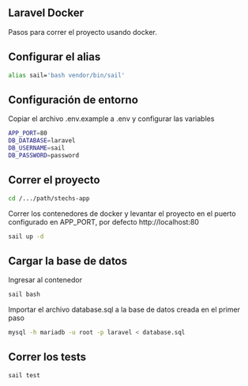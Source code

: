 ## Laravel Docker

Pasos para correr el proyecto usando docker.

## Configurar el alias

```sh
alias sail='bash vendor/bin/sail'
```

## Configuración de entorno 

Copiar el archivo .env.example a .env y configurar las variables

```sh
APP_PORT=80
DB_DATABASE=laravel
DB_USERNAME=sail
DB_PASSWORD=password
```


## Correr el proyecto

```sh
cd /.../path/stechs-app
```

Correr los contenedores de docker y levantar el proyecto en el puerto configurado en APP_PORT,
por defecto http://localhost:80 

```sh
sail up -d
```

## Cargar la base de datos

Ingresar al contenedor 

```sh
sail bash
```

Importar el archivo database.sql a la base de datos creada en el primer paso

```sh
mysql -h mariadb -u root -p laravel < database.sql 
```

## Correr los tests
```sh
sail test
```
